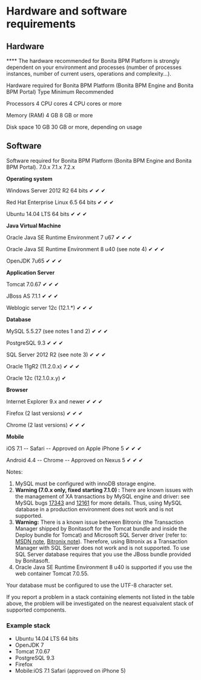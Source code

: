 # Hardware and software requirements

## Hardware

**** The hardware recommended for Bonita BPM Platform is strongly dependent on your environment and
processes (number of processes instances, number of current users, operations and complexity...).

Hardware required for Bonita BPM Platform (Bonita BPM Engine and Bonita BPM Portal)
Type
Minimum
Recommended

Processors
4 CPU cores
4 CPU cores or more

Memory (RAM)
4 GB
8 GB or more

Disk space
10 GB
30 GB or more, depending on usage

## Software

Software required for Bonita BPM Platform (Bonita BPM Engine and Bonita BPM Portal).
7.0.x
7.1.x
7.2.x

**Operating system**

Windows Server 2012 R2 64 bits
✔
✔
✔

Red Hat Enterprise Linux 6.5 64 bits
✔
✔
✔

Ubuntu 14.04 LTS 64 bits
✔
✔
✔

**Java Virtual Machine**

Oracle Java SE Runtime Environment 7 u67
✔
✔
✔

Oracle Java SE Runtime Environment 8 u40 (see note 4)
✔
✔
✔

OpenJDK 7u65
✔
✔
✔

**Application Server**

Tomcat 7.0.67
✔
✔
✔

JBoss AS 7.1.1 ✔
✔
✔

Weblogic server 12c (12.1.\*) ✔
✔
✔

**Database**

MySQL 5.5.27 (see notes 1 and 2)
✔
✔
✔

PostgreSQL 9.3 ✔
✔
✔

SQL Server 2012 R2 (see note 3)
✔
✔
✔

Oracle 11gR2 (11.2.0.x)
✔
✔
✔

Oracle 12c (12.1.0.x.y)
✔

**Browser**

Internet Explorer 9.x and newer
✔
✔
✔

Firefox (2 last versions)
✔
✔
✔

Chrome (2 last versions)
✔
✔
✔

**Mobile**

iOS 7.1 -- Safari -- Approved on Apple iPhone 5
✔
✔
✔

Android 4.4 -- Chrome -- Approved on Nexus 5
✔
✔
✔

Notes:

1. MySQL must be configured with innoDB storage engine.
2. **Warning (7.0.x only, fixed starting 7.1.0) :** There are known issues with the management of XA transactions by MySQL engine and driver: see MySQL bugs [17343](http://bugs.mysql.com/bug.php?id=17343) and [12161](http://bugs.mysql.com/bug.php?id=12161) for more details.
Thus, using MySQL database in a production environment does not work and is not supported.
3. **Warning:** There is a known issue between Bitronix (the Transaction Manager shipped by Bonitasoft for the Tomcat bundle and inside the Deploy bundle for Tomcat) and Microsoft SQL Server driver
(refer to: [MSDN note](https://msdn.microsoft.com/en-us/library/aa342335.aspx), [Bitronix note](http://bitronix-transaction-manager.10986.n7.nabble.com/Failed-to-recover-SQL-Server-Restart-td148.html)).
Therefore, using Bitronix as a Transaction Manager with SQL Server does not work and is not supported. To use SQL Server database requires that you use the JBoss bundle provided by Bonitasoft.
4. Oracle Java SE Runtime Environment 8 u40 is supported if you use the web container Tomcat 7.0.55\.

Your database must be configured to use the UTF-8 character set.

If you report a problem in a stack containing elements not listed in the table above, the problem will be investigated on the nearest equaivalent stack of supported components.

### Example stack

* Ubuntu 14.04 LTS 64 bits
* OpenJDK 7
* Tomcat 7.0.67
* PostgreSQL 9.3
* Firefox
* Mobile:iOS 7.1 Safari (approved on iPhone 5)
